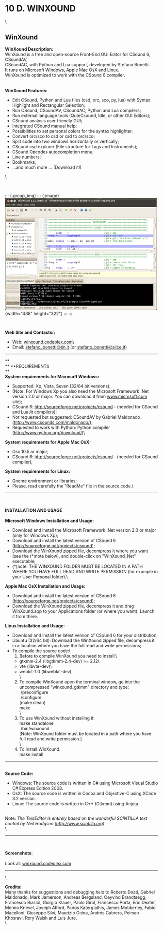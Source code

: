 10 D. WINXOUND
==============

\

WinXound
--------

<div>

**WinXound Description:**\
WinXound is a free and open-source Front-End GUI Editor for CSound 6,
CSoundAV,\
CSoundAC, with Python and Lua support, developed by Stefano Bonetti.\
It runs on Microsoft Windows, Apple Mac OsX and Linux.\
WinXound is optimized to work with the CSound 6 compiler.\
\
\
**WinXound Features:**

</div>

<div>

-   Edit CSound, Python and Lua files (csd, orc, sco, py, lua) with
    Syntax Highlight and Rectangular Selection;
-   Run CSound, CSoundAV, CSoundAC, Python and Lua compilers;
-   Run external language tools (QuteCsound, Idle, or other GUI
    Editors);
-   CSound analysis user friendly GUI;
-   Integrated CSound manual help;
-   Possibilities to set personal colors for the syntax highlighter;
-   Convert orc/sco to csd or csd to orc/sco;
-   Split code into two windows horizontally or vertically;
-   CSound csd explorer (File structure for Tags and Instruments);
-   CSound Opcodes autocompletion menu;
-   Line numbers;
-   Bookmarks;
-   \...and much more \... (Download it!) 

\

</div>

 

::: {.group_img}
::: {.image}
![](../resources/images/winxound_linux.jpg){width="438" height="322"}
:::
:::

 

**Web Site and Contacts:**\
- Web:
[winxound.codeplex.com](http://winxound.codeplex.com "winxound.codeplex.com")\
- Email: <stefano_bonetti@tin.it> (or <stefano_bonetti@alice.it>)

------------------------------------------------------------------------

** \
** **REQUIREMENTS\
**\
**System requirements for Microsoft Windows:**

-   Supported: Xp, Vista, Seven (32/64 bit versions);
-   (Note: For Windows Xp you also need the Microsoft Framework .Net
    version 2.0 or major. You can download it from www.microsoft.com
    site);
-   CSound 6: <http://sourceforge.net/projects/csound> - (needed for
    CSound and LuaJit compilers);
-   Not requested but suggested: CSoundAV by Gabriel Maldonado
    (<http://www.csounds.com/maldonado/>);
-   Requested to work with Python: Python compiler
    (<http://www.python.org/download/>)\

**System requirements for Apple Mac OsX:**

-   Osx 10.5 or major;
-   CSound 6: <http://sourceforge.net/projects/csound> - (needed for
    CSound compiler);

**System requirements for Linux:**

-   Gnome environment or libraries;
-   Please, read carefully the \"ReadMe\" file in the source code.\

------------------------------------------------------------------------

\
\
**INSTALLATION AND USAGE\
\
Microsoft Windows Installation and Usage:**

-   Download and install the Microsoft Framework .Net version 2.0 or
    major (only for Windows Xp);
-   Download and install the latest version of CSound 6
    (<http://sourceforge.net/projects/csound>);
-   Download the WinXound zipped file, decompress it where you want (see
    the (\*)note below), and double-click on \"WinXound\_Net\"
    executable;
-   (\*)note: THE WINXOUND FOLDER MUST BE LOCATED IN A PATH WHERE YOU
    HAVE FULL READ AND WRITE PERMISSION (for example in your User
    Personal folder).\

**Apple Mac OsX Installation and Usage:**

-   Download and install the latest version of CSound 6
    (<http://sourceforge.net/projects/csound>);
-   Download the WinXound zipped file, decompress it and drag
    WinXound.app to your Applications folder (or where you want). Launch
    it from there.

**Linux Installation and Usage:**

-   Download and install the latest version of CSound 6 for your
    distribution;
-   Ubuntu (32/64 bit): Download the WinXound zipped file, decompress it
    in a location where you have the full read and write permissions;
-   To compile the source code:\
    1) Before to compile WinXound you need to install:\
    - gtkmm-2.4 (libgtkmm-2.4-dev) \>= 2.12\
    - vte (libvte-dev)\
    - webkit-1.0 (libwebkit-dev)\
    \
    2) To compile WinXound open the terminal window, go into the
    uncompressed \"winxound\_gtkmm\" directory and type:\
    ./preconfigure\
    ./configure\
    (make clean)\
    make\
    \
    3) To use WinXound without installing it:\
    make standalone\
    ./bin/winxound\
    \[Note: WinXound folder must be located in a path where you have
    full read and write permission.\]\
    \
    4) To install WinXound:\
    make install

------------------------------------------------------------------------

\
**Source Code:**

-   Windows: The source code is written in C\# using Microsoft Visual
    Studio C\# Express Edition 2008.
-   OsX: The source code is written in Cocoa and Objective-C using XCode
    3.2 version.
-   Linux: The source code is written in C++ (Gtkmm) using Anjuta.

\
Note: *The TextEditor is entirely based on the wonderful SCINTILLA text
control by Neil Hodgson (<http://www.scintilla.org>).*\
\

------------------------------------------------------------------------

\
\
**Screenshots:**\
\
Look
at: [winxound.codeplex.com](http://winxound.codeplex.com/ "winxound.codeplex.com") 

------------------------------------------------------------------------

\

**Credits:**\
Many thanks for suggestions and debugging help to Roberto Doati, Gabriel
Maldonado, Mark Jamerson, Andreas Bergsland, Oeyvind Brandtsegg,
Francesco Biasiol, Giorgio Klauer, Paolo Girol, Francesco Porta, Eric
Dexter, Menno Knevel, Joseph Alford, Panos Katergiathis, James
Mobberley, Fabio Macelloni, Giuseppe Silvi, Maurizio Goina, Andrés
Cabrera, Peiman Khosravi, Rory Walsh and Luis Jure.\
\
